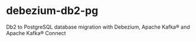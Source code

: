 # debezium-db2-pg
Db2 to PostgreSQL database migration with Debezium, Apache Kafka® and Apache Kafka® Connect
